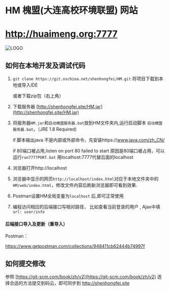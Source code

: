 # HM 槐盟(大连高校环境联盟)	网站
# http://huaimeng.org:7777

![LOGO](http://tva2.sinaimg.cn/crop.0.0.180.180.180/a121378fjw1e8qgp5bmzyj2050050aa8.jpg)

## 如何在本地开发及调试代码
1. `git clone https://git.oschina.net/shenhongfei/HM.git` 
    将项目下载到本地或导入IDE
    
    或者下载zip包（右上角）

2. 下载服务器 [http://shenhongfei.site/HM.jar](http://shenhongfei.site/HM.jar) 

3. 将服务器`HM.jar`和`启动槐盟服务器.bat`放到HM文件夹内,运行启动脚本 `启动槐盟服务器.bat`，（JRE 1.8 Required)
    
    if 脚本输出java 不是内部或外部命令，先安装https://www.java.com/zh_CN/
    
    if 80端口被占用,listen on port 80 failed to start 原因是80端口被占用，可以运行`run7777PORT.bat` 用localhost:7777代替后面的localhost

4. 浏览器打开http://localhost

5. 浏览器中显示的网页`http://localhost/index.html`对应于本地文件夹中的`HM/web/index.html`，修改文件内容后刷新浏览器即可看到效果.

6. Postman设置HM全局变量为`localhost` 后,即可正常使用

7. 编程访问相应的后端接口写相对路径， 比如查看当前登录的用户 , Ajax中填 `url: user/info` 


#### 后端接口导入及更新（重导入）
Postman：

https://www.getpostman.com/collections/948411cb62444b74997f

## 如何提交修改

参照 [https://git-scm.com/book/zh/v2](https://git-scm.com/book/zh/v2) 选择合适的方法提交到码云，即可同步到 http://shenhongfei.site 

